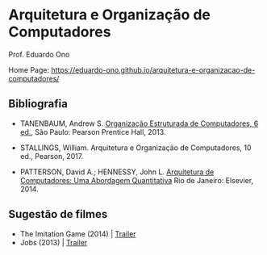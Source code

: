 # Arquitetura e Organização de Computadores

Prof. Eduardo Ono

Home Page: https://eduardo-ono.github.io/arquitetura-e-organizacao-de-computadores/


## Bibliografia

- TANENBAUM, Andrew S. [Organização Estruturada de Computadores, 6 ed.](https://archive.org/details/TanenbaumOrganizacaoEstruturadaDeComputadores6Ed),
São Paulo: Pearson Prentice Hall, 2013.

- STALLINGS, William. Arquitetura e Organização de Computadores, 10 ed., Pearson, 2017.

- PATTERSON, David A.; HENNESSY, John L. [Arquitetura de Computadores: Uma Abordagem Quantitativa](https://archive.org/details/ArquiteturaDeComputadores) Rio de Janeiro: Elsevier, 2014.

## Sugestão de filmes

- The Imitation Game (2014) | [Trailer](https://youtu.be/nuPZUUED5uk)
- Jobs (2013) | [Trailer](https://youtu.be/SH1jKZwcS9Y)
